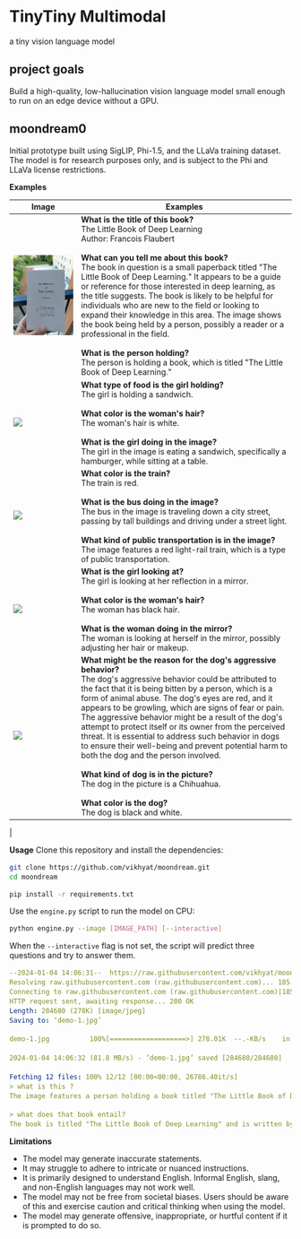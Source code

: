 # TinyTiny Multimodal

a tiny vision language model

## project goals

Build a high-quality, low-hallucination vision language model small enough to
run on an edge device without a GPU.

## moondream0

Initial prototype built using SigLIP, Phi-1.5, and the LLaVa training dataset.
The model is for research purposes only, and is subject to the Phi and LLaVa
license restrictions.

**Examples**

| Image | Examples |
| --- | --- |
| ![](assets/demo-1.jpg) | **What is the title of this book?**<br>The Little Book of Deep Learning<br>Author: Francois Flaubert<br><br>**What can you tell me about this book?**<br>The book in question is a small paperback titled "The Little Book of Deep Learning." It appears to be a guide or reference for those interested in deep learning, as the title suggests. The book is likely to be helpful for individuals who are new to the field or looking to expand their knowledge in this area. The image shows the book being held by a person, possibly a reader or a professional in the field.<br><br>**What is the person holding?**<br> The person is holding a book, which is titled "The Little Book of Deep Learning." |
| ![](assets/demo-2.jpg) | **What type of food is the girl holding?**<br>The girl is holding a sandwich.<br><br>**What color is the woman's hair?**<br>The woman's hair is white.<br><br>**What is the girl doing in the image?**<br>The girl in the image is eating a sandwich, specifically a hamburger, while sitting at a table. |
| ![](assets/demo-3.jpg) | **What color is the train?**<br>The train is red.<br><br>**What is the bus doing in the image?**<br>The bus in the image is traveling down a city street, passing by tall buildings and driving under a street light.<br><br>**What kind of public transportation is in the image?**<br>The image features a red light-rail train, which is a type of public transportation. |
| ![](assets/demo-4.jpg) | **What is the girl looking at?**<br>The girl is looking at her reflection in a mirror.<br><br>**What color is the woman's hair?**<br>The woman has black hair.<br><br>**What is the woman doing in the mirror?**<br>The woman is looking at herself in the mirror, possibly adjusting her hair or makeup. |
| ![](assets/demo-5.jpg) | **What might be the reason for the dog's aggressive behavior?**<br>The dog's aggressive behavior could be attributed to the fact that it is being bitten by a person, which is a form of animal abuse. The dog's eyes are red, and it appears to be growling, which are signs of fear or pain. The aggressive behavior might be a result of the dog's attempt to protect itself or its owner from the perceived threat. It is essential to address such behavior in dogs to ensure their well-being and prevent potential harm to both the dog and the person involved.<br><br>**What kind of dog is in the picture?**<br>The dog in the picture is a Chihuahua.<br><br>**What color is the dog?**<br>The dog is black and white. |
|

 **Usage**
Clone this repository and install the dependencies:

```bash 
git clone https://github.com/vikhyat/moondream.git
cd moondream 
```

```bash
pip install -r requirements.txt
```

Use the `engine.py` script to run the model on CPU:

```bash
python engine.py --image [IMAGE_PATH] [--interactive]
```

When the `--interactive` flag is not set, the script will predict three questions and try
to answer them.

```yaml
--2024-01-04 14:06:31--  https://raw.githubusercontent.com/vikhyat/moondream/main/assets/demo-1.jpg
Resolving raw.githubusercontent.com (raw.githubusercontent.com)... 185.199.109.133, 185.199.108.133, 185.199.110.133, ...
Connecting to raw.githubusercontent.com (raw.githubusercontent.com)|185.199.109.133|:443... connected.
HTTP request sent, awaiting response... 200 OK
Length: 284680 (278K) [image/jpeg]
Saving to: ‘demo-1.jpg’

demo-1.jpg          100%[===================>] 278.01K  --.-KB/s    in 0.003s  

2024-01-04 14:06:32 (81.8 MB/s) - ‘demo-1.jpg’ saved [284680/284680]

Fetching 12 files: 100% 12/12 [00:00<00:00, 26786.40it/s]
> what is this ?
The image features a person holding a book titled "The Little Book of Deep Learning" on a balcony. The balcony is located outside, with a view of a building in the background. The person appears to be enjoying the outdoor setting while reading the book.

> what does that book entail?
The book is titled "The Little Book of Deep Learning" and is written by French author Franco Florits. It is a comprehensive guide to deep learning, covering various aspects and techniques of machine learning and artificial intelligence. The book is designed to be accessible to both beginners and experienced professionals, providing practical insights and examples to help readers understand and apply deep learning concepts in their work.
```

**Limitations**

* The model may generate inaccurate statements.
* It may struggle to adhere to intricate or nuanced instructions.
* It is primarily designed to understand English. Informal English, slang, and
  non-English languages may not work well.
* The model may not be free from societal biases. Users should be aware of this
  and exercise caution and critical thinking when using the model.
* The model may generate offensive, inappropriate, or hurtful content if it is
  prompted to do so.
